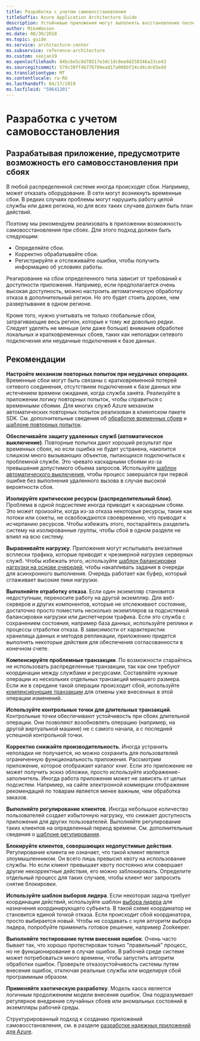 ```yaml
---
title: Разработка с учетом самовосстановления
titleSuffix: Azure Application Architecture Guide
description: Устойчивые приложения могут выполнять восстановление после сбоев самостоятельно, без вмешательства оператора.
author: MikeWasson
ms.date: 08/30/2018
ms.topic: guide
ms.service: architecture-center
ms.subservice: reference-architecture
ms.custom: seojan19
ms.openlocfilehash: 84bc6e5c8d78517e3dc1dc0ee8d250346a33ce43
ms.sourcegitcommit: 579c39ff4b776704ead17a006bf24cd4cdc65edd
ms.translationtype: MT
ms.contentlocale: ru-RU
ms.lasthandoff: 04/17/2019
ms.locfileid: "59641201"
---
```

# <a name="design-for-self-healing"></a>Разработка с учетом самовосстановления

## <a name="design-your-application-to-be-self-healing-when-failures-occur"></a>Разрабатывая приложение, предусмотрите возможность его самовосстановления при сбоях

В любой распределенной системе иногда происходят сбои. Например, может отказать оборудование. В сети могут возникнуть временные сбои. В редких случаях проблемы могут нарушить работу целой службы или даже региона, но для всех таких случаев должен быть план действий.

Поэтому мы рекомендуем реализовать в приложении возможность самовосстановления при сбоях. Для этого подход должен быть следующим:

- Определяйте сбои.
- Корректно обрабатывайте сбои.
- Регистрируйте и отслеживайте ошибки, чтобы получить информацию об условиях работы.

Реагирование на сбои определенного типа зависит от требований к доступности приложения. Например, если предполагается очень высокая доступность, можно настроить автоматическую обработку отказа в дополнительный регион. Но это будет стоить дороже, чем развертывание в одном регионе.

Кроме того, нужно учитывать не только глобальные сбои, затрагивающие весь регион, которые к тому же довольно редки. Следует уделять не меньше (или даже больше) внимания обработке локальных и кратковременных сбоев, таких как неполадки сетевого подключения или неудачные подключения к базе данных.

## <a name="recommendations"></a>Рекомендации

**Настройте механизм повторных попыток при неудачных операциях**. Временные сбои могут быть связаны с кратковременной потерей сетевого соединения, отсутствием подключения к базе данных или истечением времени ожидания, когда служба занята. Реализуйте в приложении логику повторных попыток, чтобы справиться с временными сбоями. Для многих служб Azure механизм автоматических повторных попыток реализован в клиентском пакете SDK. См. дополнительные сведения об [обработке временных сбоев][transient-fault-handling] и [шаблоне повторных попыток][retry].

**Обеспечивайте защиту удаленных служб (автоматическое выключение)**. Повторные попытки дают хороший результат при временных сбоях, но если ошибка не будет устранена, накопится слишком много вызывающих объектов, пытающихся подключиться к проблемной службе. Это чревато каскадными сбоями из-за превышения допустимого объема запросов. Используйте [шаблон автоматического выключения][circuit-breaker], чтобы процесс завершался при первой ошибке без выполнения удаленного вызова в случае высокой вероятности сбоя.

**Изолируйте критические ресурсы (распределительный блок)**. Проблема в одной подсистеме иногда приводит к каскадным сбоям. Это может произойти, когда из-за отказа некоторые ресурсы, такие как потоки или сокеты, не освобождаются своевременно, что приводит к исчерпанию ресурсов. Чтобы избежать этого, постарайтесь разделить систему на изолированные группы, чтобы сбой в одном разделе не влиял на всю систему.

**Выравнивайте нагрузку**. Приложения могут испытывать внезапные всплески трафика, которые приводят к чрезмерной нагрузке серверных служб. Чтобы избежать этого, используйте [шаблон балансировки нагрузки на основе очередей][load-level], чтобы накапливать задания в очереди для асинхронного выполнения. Очередь работает как буфер, который сглаживает высокие пики нагрузки.

**Выполняйте отработку отказа**. Если один экземпляр становится недоступным, переносите работу на другой экземпляр. Для веб-серверов и других компонентов, которые не отслеживают состояние, достаточно просто поместить несколько экземпляров за подсистемой балансировки нагрузки или диспетчером трафика. Если это служба с сохранением состояния, например база данных, используйте реплики и процессы отработки отказа. В зависимости от характеристик хранилища данных и методов репликации, приложению придется выполнять некоторые действия для обеспечения согласованности в конечном счете.

**Компенсируйте проблемные транзакции**. По возможности старайтесь не использовать распределенные транзакции, так как они требуют координации между службами и ресурсами. Составляйте нужные операции из нескольких отдельных транзакций меньшего размера. Если же в середине такой операции происходит сбой, используйте [компенсирующие транзакции][compensating-transactions] для отмены уже внесенных в этой операции изменений.

**Используйте контрольные точки для длительных транзакций**. Контрольные точки обеспечивают устойчивость при сбоях длительной операции. Они позволяют возобновлять операцию (например, на другой виртуальной машине) не с самого начала, а с последней успешной контрольной точки.

**Корректно снижайте производительность**. Иногда устранить неполадки не получается, но можно сохранить для пользователей ограниченную функциональность приложения. Рассмотрим приложение, которое отображает каталог книг. Если это приложение не может получить эскиз обложки, просто используйте изображение-заполнитель. Иногда работа приложения может не зависеть от целых подсистем. Например, на сайте электронной коммерции отображение рекомендаций по товарам является менее важным, чем обработка заказов.

**Выполняйте регулирование клиентов**. Иногда небольшое количество пользователей создает избыточную нагрузку, что снижает доступность приложения для других пользователей. Выполняйте регулирование таких клиентов на определенный период времени. См. дополнительные сведения о [шаблоне регулирования][throttle].

**Блокируйте клиентов, совершающих недопустимые действия**. Регулирование клиента не означает, что такой клиент является злоумышленником. Он всего лишь превысил квоту на использование службы. Но если клиент превышает квоту постоянно или совершает другие некорректные действия, его можно заблокировать. Определите отдельный процесс для таких случаев, чтобы клиент мог запросить снятие блокировки.

**Используйте шаблон выборов лидера**. Если некоторая задача требует координации действий, используйте шаблон [выбора лидера][leader-election] для назначения координирующего субъекта. В такой схеме координатор не становится единой точкой отказа. Если происходит сбой координатора, просто выбирается новый. Чтобы не создавать с нуля алгоритм выбора лидера, попробуйте применить готовое решение, например Zookeeper.

**Выполняйте тестирование путем внесения ошибок**. Очень часто бывает так, что хорошо протестирован только "правильный" процесс, но не функционирование в случае ошибок. В рабочей среде системе может потребоваться много времени, чтобы запустить алгоритм обработки ошибок. Проверьте отказоустойчивость системы путем внесения ошибок, отключая реальные службы или моделируя сбой программным образом.

**Применяйте хаотическую разработку**. Модель хаоса является логичным продолжением модели внесения ошибок. Она подразумевает регулярное внедрение случайных сбоев или аномальных состояний в экземпляры рабочей среды.

Структурированный подход к созданию приложений самовосстановления, см. в разделе [разработке надежных приложений для Azure][resiliency-overview].

<!-- links -->

[circuit-breaker]: ../../patterns/circuit-breaker.md
[compensating-transactions]: ../../patterns/compensating-transaction.md
[leader-election]: ../../patterns/leader-election.md
[load-level]: ../../patterns/queue-based-load-leveling.md
[resiliency-overview]: ../../reliability/index.md
[retry]: ../../patterns/retry.md
[throttle]: ../../patterns/throttling.md
[transient-fault-handling]: ../../best-practices/transient-faults.md
